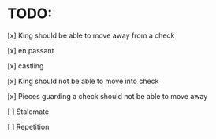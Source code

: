 # TODO:

[x] King should be able to move away from a check

[x] en passant

[x] castling

[x] King should not be able to move into check

[x] Pieces guarding a check should not be able to move away

[ ] Stalemate

[ ] Repetition
